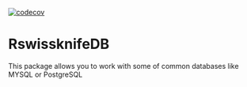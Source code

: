 
<!-- badges: start -->

[![codecov](https://codecov.io/gh/calejero/RswissknifeDB/branch/master/graph/badge.svg?token=oaw2jeS4I3)](https://codecov.io/gh/calejero/RswissknifeDB)
<!-- badges: end -->

# RswissknifeDB
This package allows you to work with some of common databases like MYSQL or PostgreSQL

